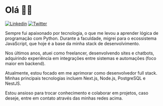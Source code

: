 # Olá 👋🏻

[![Linkedin](https://img.shields.io/badge/-Linkedin-bf9217?style=for-the-badge&logo=google-docs&logoColor=white&color=bf9217)](https://www.linkedin.com/in/lhmoreno/)
[![Twitter](https://img.shields.io/badge/-Twitter-bf9217?style=for-the-badge&logo=x&logoColor=white&color=bf9217)](https://x.com/lhmorenoti)

Sempre fui apaixonado por tecnologia, o que me levou a aprender lógica de programação com Python. Durante a faculdade, migrei para o ecossistema JavaScript, que hoje é a base da minha stack de desenvolvimento.

Nos últimos anos, atuei como freelancer, desenvolvendo sites e chatbots, adquirindo experiência em integrações entre sistemas e automações (foco maior em backend).

Atualmente, estou focado em me aprimorar como desenvolvedor full stack. Minhas principais tecnologias incluem Next.js, Node.js, PostgreSQL e NestJS.

Estou ansioso para trocar conhecimento e colaborar em projetos, caso deseje, entre em contato através das minhas redes acima.
